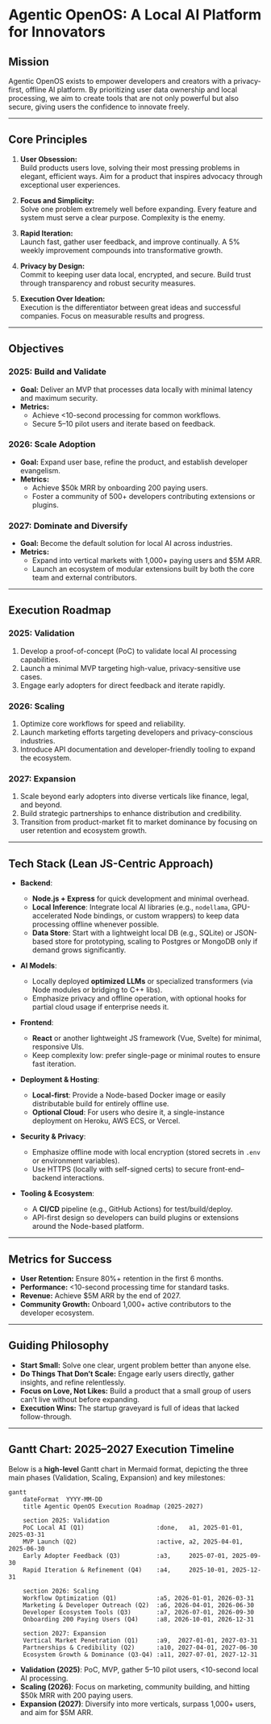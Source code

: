 # **Agentic OpenOS: A Local AI Platform for Innovators**

## **Mission**
Agentic OpenOS exists to empower developers and creators with a privacy-first, offline AI platform. By prioritizing user data ownership and local processing, we aim to create tools that are not only powerful but also secure, giving users the confidence to innovate freely.

---

## **Core Principles**

1. **User Obsession:**  
   Build products users love, solving their most pressing problems in elegant, efficient ways. Aim for a product that inspires advocacy through exceptional user experiences.

2. **Focus and Simplicity:**  
   Solve one problem extremely well before expanding. Every feature and system must serve a clear purpose. Complexity is the enemy.

3. **Rapid Iteration:**  
   Launch fast, gather user feedback, and improve continually. A 5% weekly improvement compounds into transformative growth.

4. **Privacy by Design:**  
   Commit to keeping user data local, encrypted, and secure. Build trust through transparency and robust security measures.

5. **Execution Over Ideation:**  
   Execution is the differentiator between great ideas and successful companies. Focus on measurable results and progress.

---

## **Objectives**

### **2025: Build and Validate**
- **Goal:** Deliver an MVP that processes data locally with minimal latency and maximum security.  
- **Metrics:**
  - Achieve <10-second processing for common workflows.  
  - Secure 5–10 pilot users and iterate based on feedback.

### **2026: Scale Adoption**
- **Goal:** Expand user base, refine the product, and establish developer evangelism.  
- **Metrics:**  
  - Achieve $50k MRR by onboarding 200 paying users.  
  - Foster a community of 500+ developers contributing extensions or plugins.

### **2027: Dominate and Diversify**
- **Goal:** Become the default solution for local AI across industries.  
- **Metrics:**  
  - Expand into vertical markets with 1,000+ paying users and $5M ARR.  
  - Launch an ecosystem of modular extensions built by both the core team and external contributors.

---

## **Execution Roadmap**

### **2025: Validation**
1. Develop a proof-of-concept (PoC) to validate local AI processing capabilities.  
2. Launch a minimal MVP targeting high-value, privacy-sensitive use cases.  
3. Engage early adopters for direct feedback and iterate rapidly.

### **2026: Scaling**
1. Optimize core workflows for speed and reliability.  
2. Launch marketing efforts targeting developers and privacy-conscious industries.  
3. Introduce API documentation and developer-friendly tooling to expand the ecosystem.

### **2027: Expansion**
1. Scale beyond early adopters into diverse verticals like finance, legal, and beyond.  
2. Build strategic partnerships to enhance distribution and credibility.  
3. Transition from product-market fit to market dominance by focusing on user retention and ecosystem growth.

---

## **Tech Stack (Lean JS-Centric Approach)**

- **Backend**:  
  - **Node.js + Express** for quick development and minimal overhead.  
  - **Local Inference**: Integrate local AI libraries (e.g., `nodellama`, GPU-accelerated Node bindings, or custom wrappers) to keep data processing offline whenever possible.  
  - **Data Store**: Start with a lightweight local DB (e.g., SQLite) or JSON-based store for prototyping, scaling to Postgres or MongoDB only if demand grows significantly.

- **AI Models**:  
  - Locally deployed **optimized LLMs** or specialized transformers (via Node modules or bridging to C++ libs).  
  - Emphasize privacy and offline operation, with optional hooks for partial cloud usage if enterprise needs it.

- **Frontend**:  
  - **React** or another lightweight JS framework (Vue, Svelte) for minimal, responsive UIs.  
  - Keep complexity low: prefer single-page or minimal routes to ensure fast iteration.

- **Deployment & Hosting**:  
  - **Local-first**: Provide a Node-based Docker image or easily distributable build for entirely offline use.  
  - **Optional Cloud**: For users who desire it, a single-instance deployment on Heroku, AWS ECS, or Vercel.  

- **Security & Privacy**:  
  - Emphasize offline mode with local encryption (stored secrets in `.env` or environment variables).  
  - Use HTTPS (locally with self-signed certs) to secure front-end–backend interactions.

- **Tooling & Ecosystem**:  
  - A **CI/CD** pipeline (e.g., GitHub Actions) for test/build/deploy.  
  - API-first design so developers can build plugins or extensions around the Node-based platform.

---

## **Metrics for Success**

- **User Retention:** Ensure 80%+ retention in the first 6 months.  
- **Performance:** <10-second processing time for standard tasks.  
- **Revenue:** Achieve $5M ARR by the end of 2027.  
- **Community Growth:** Onboard 1,000+ active contributors to the developer ecosystem.

---

## **Guiding Philosophy**
- **Start Small:** Solve one clear, urgent problem better than anyone else.  
- **Do Things That Don’t Scale:** Engage early users directly, gather insights, and refine relentlessly.  
- **Focus on Love, Not Likes:** Build a product that a small group of users can’t live without before expanding.  
- **Execution Wins:** The startup graveyard is full of ideas that lacked follow-through.

---

## **Gantt Chart: 2025–2027 Execution Timeline**

Below is a **high-level** Gantt chart in Mermaid format, depicting the three main phases (Validation, Scaling, Expansion) and key milestones:

```mermaid
gantt
    dateFormat  YYYY-MM-DD
    title Agentic OpenOS Execution Roadmap (2025-2027)

    section 2025: Validation
    PoC Local AI (Q1)                    :done,   a1, 2025-01-01, 2025-03-31
    MVP Launch (Q2)                      :active, a2, 2025-04-01, 2025-06-30
    Early Adopter Feedback (Q3)          :a3,     2025-07-01, 2025-09-30
    Rapid Iteration & Refinement (Q4)    :a4,     2025-10-01, 2025-12-31

    section 2026: Scaling
    Workflow Optimization (Q1)           :a5, 2026-01-01, 2026-03-31
    Marketing & Developer Outreach (Q2)  :a6, 2026-04-01, 2026-06-30
    Developer Ecosystem Tools (Q3)       :a7, 2026-07-01, 2026-09-30
    Onboarding 200 Paying Users (Q4)     :a8, 2026-10-01, 2026-12-31

    section 2027: Expansion
    Vertical Market Penetration (Q1)     :a9,  2027-01-01, 2027-03-31
    Partnerships & Credibility (Q2)      :a10, 2027-04-01, 2027-06-30
    Ecosystem Growth & Dominance (Q3-Q4) :a11, 2027-07-01, 2027-12-31
```

- **Validation (2025)**: PoC, MVP, gather 5–10 pilot users, <10-second local AI processing.  
- **Scaling (2026)**: Focus on marketing, community building, and hitting $50k MRR with 200 paying users.  
- **Expansion (2027)**: Diversify into more verticals, surpass 1,000+ users, and aim for $5M ARR.